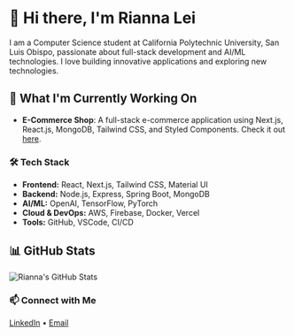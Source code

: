 # 🌟 Hi there, I'm Rianna Lei 

I am a Computer Science student at California Polytechnic University, San Luis Obispo, passionate about full-stack development and AI/ML technologies. I love building innovative applications and exploring new technologies.

## 🌱 What I'm Currently Working On
- **E-Commerce Shop**: A full-stack e-commerce application using Next.js, React.js, MongoDB, Tailwind CSS, and Styled Components. Check it out [here](https://github.com/riannalei/E-Commerce-Shop.git).

### 🛠 Tech Stack 
- **Frontend:** React, Next.js, Tailwind CSS, Material UI
- **Backend:** Node.js, Express, Spring Boot, MongoDB
- **AI/ML:** OpenAI, TensorFlow, PyTorch
- **Cloud & DevOps:** AWS, Firebase, Docker, Vercel
- **Tools:** GitHub, VSCode, CI/CD

## 📊 GitHub Stats
![Rianna's GitHub Stats](https://github-readme-stats.vercel.app/api?username=riannalei&show_icons=true&theme=radical)

### 📫 Connect with Me
[LinkedIn](https://www.linkedin.com/in/rianna-lei-6b6664216/) • [Email](rxlei@calpoly.edu)

